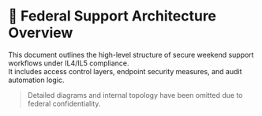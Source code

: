 # 🧱 Federal Support Architecture Overview

This document outlines the high-level structure of secure weekend support workflows under IL4/IL5 compliance.  
It includes access control layers, endpoint security measures, and audit automation logic.

> Detailed diagrams and internal topology have been omitted due to federal confidentiality.
